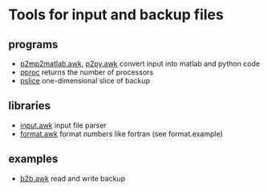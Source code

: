 # Tools for input and backup files

## programs
* [p2mp2matlab.awk](p2matlab.awk), [p2py.awk](p2py.awk) convert input
     into matlab and python code
* [pproc](pproc) returns the number of processors
* [pslice](pslice) one-dimensional slice of backup

## libraries
* [input.awk](input.awk) input file parser
* [format.awk](format.awk) format numbers like fortran (see
  format.example)

## examples
* [b2b.awk](b2b.awk) read and write backup
